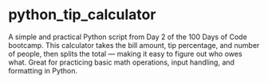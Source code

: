 # python_tip_calculator
A simple and practical Python script from Day 2 of the 100 Days of Code bootcamp. This calculator takes the bill amount, tip percentage, and number of people, then splits the total — making it easy to figure out who owes what. Great for practicing basic math operations, input handling, and formatting in Python.
